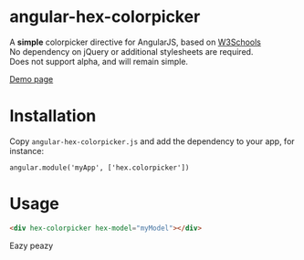 angular-hex-colorpicker
=============================

A **simple** colorpicker directive for AngularJS, based on <a href="http://www.w3schools.com/tags/ref_colorpicker.asp" target="_blank">W3Schools</a><br />
No dependency on jQuery or additional stylesheets are required.<br />
Does not support alpha, and will remain simple.<br />

<a href="http://jsfiddle.net/twler/Lj02tj39/" target="_blank">Demo page</a>

Installation
===============================
Copy `angular-hex-colorpicker.js` and add the dependency to your app, for instance:

    angular.module('myApp', ['hex.colorpicker'])

Usage
===============================

```html
<div hex-colorpicker hex-model="myModel"></div>
```

Eazy peazy
